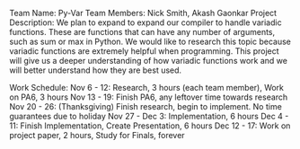 Team Name: Py-Var
Team Members: Nick Smith, Akash Gaonkar
Project Description:
    We plan to expand to expand our compiler to handle variadic functions. These are functions that can have any number of arguments, such as sum or max in Python. We would like to research this topic because variadic functions are extremely helpful when programming. This project will give us a deeper understanding of how variadic functions work and we will better understand how they are best used.

Work Schedule:
    Nov 6 - 12: Research, 3 hours (each team member), Work on PA6, 3 hours
    Nov 13 - 19: Finish PA6, any leftover time towards research
    Nov 20 - 26: (Thanksgiving) Finish research, begin to implement. No time guarantees due to holiday
    Nov 27 - Dec 3: Implementation, 6 hours
    Dec 4 - 11: Finish Implementation, Create Presentation, 6 hours
    Dec 12 - 17: Work on project paper, 2 hours, Study for Finals, forever
